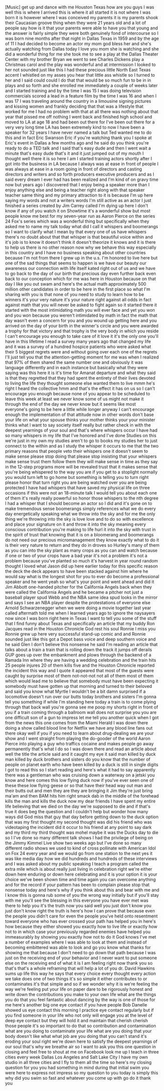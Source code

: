 
[Music]
get up and dance with me
Houston Texas how are you guys I was
well this is where I arrived this is
where it all started it is not where I
was born
it is however where I was conceived my
parents it is my parents shook their
Caucasian groove thing when they were 21
years old and a lot of people say how is
it that your parents were able to have
you that young and the answer is fairly
simple
they were both genuinely fond of
intercourse so I was born nine months
after that night in Dallas Texas in 1959
and by the age of 11 I had decided to
become an actor my mom god bless her and
she&#39;s actually watching from Dallas
today I love you mom she is watching and
she did a wonderful thing for me she
took me to see a play at the Dallas
Theater Center with my brother Bryan we
went to see Charles Dickens play a
Christmas carol and the play was
wonderful and at intermission I looked
to her not sounded just like this I had
these precious little North East Texas
accent I whistled on my asses you hear
that little ass whistle so I turned to
her and I said could could I do that
that would be so much fun to be in in
plays and so forth and she enrolled me
immediately a couple of weeks later and
I started training and by the time I was
15 I was doing television commercials
scored a lead in a feature film by the
time I was 16 and when I was 17 I was
traveling around the country in a
limousine signing pictures and kissing
women and frankly deciding that that was
a lifestyle that worked for me I had no
problem with that at all there was
nothing about that year that pissed me
off nothing I went back and finished
high school and moved to LA at age 18
and had been out there for I&#39;ve been out
there for a very very long time
LA has been extremely kind to
now I have been a speaker for 32 years I
have never named a talk but Ted wanted
me to do this and in fact Eric Swanson
Eric if you&#39;re watching thank you I
spoke at Eric&#39;s event in Dallas a few
months ago and he said do you think
you&#39;re ready to do a TED talk and I said
that&#39;s easy dude and then I went wait a
minute
that&#39;s easy dude that&#39;s it
and it just jumped out of my mouth I
thought well there it is so here I am I
started training actors shortly after I
got into the business in LA because I
always was at ease in front of people I
was always at ease in a room going in
front of directors and casting directors
and writers and so forth producers
executive producers and as I said every
dream I ever had has been realized and
I&#39;m kind of on gravy time now but years
ago I discovered that I enjoy being a
speaker more than I enjoy anything else
and being a teacher right along with
that speaker teacher same thing and my
primary attraction to it is because I&#39;m
up here saying my words and not a
writers words I&#39;m still active as an
actor I just finished a series created
by Jim Carrey called I&#39;m dying up here I
don&#39;t know if any of you watch it on
Showtime it&#39;s a wonderful show but most
people know me best for my seven-year
run as Aaron Pierce on the series 24
Fox&#39;s series which was a wonderful thing
but specifically when they asked me to
name my talk today what did I call it
whispers and boomerangs so I want to
clarify what I mean by that every one of
us have whispers there&#39;s no doubt about
that that whisper is that beautiful
voice within and it&#39;s job is to know it
doesn&#39;t think it doesn&#39;t theorize it
knows and it is there to help us there
is no other reason now why we behave
this way especially in this country and
I have no business speaking about other
countries because I&#39;m not from there I
grew up in the u.s. I&#39;m honored to live
here but one of the sad things that
seems to happen is we have our beauty
our awareness our connection with life
itself
kated right out of us and we have to go
back to the day of our birth that
precious day even further back even back
to our conception which for me was here
in Houston because on that day I like
you out swam and here&#39;s the actual math
approximately 500 million other
candidates in order to be here in the
first place so what I&#39;m sharing with you
is that none of you need to study to
learn how to be winners it&#39;s your very
nature it&#39;s your nature right against
all odds in fact against math that you
will never be asked to fight again so it
started there it started with the most
intimidating math you will ever face and
yet you won and you won because you
weren&#39;t intimidated by math in fact the
math that day wasn&#39;t even a concern for
you and you wound up getting here and
you arrived on the day of your birth in
the winner&#39;s circle and you were awarded
a trophy for that victory and that
trophy is the very body in which you
reside I can&#39;t encourage you enough to
take care of it love it it&#39;s the only
one you&#39;ll have in this lifetime I read
a survey many years ago that changed my
life and it was a survey of a hundred
hospice patients who were asked what
their 5 biggest regrets were and without
going over each one of the regrets I&#39;ll
just tell you that the attention-getting
moment for me was when I realized that
97% of them shared the same number one
and obviously it was language
differently and in each instance but
basically what they were saying was this
here it is it&#39;s time for Amanat
departure and what they said is that
they regretted that they had spent the
entirety of their lives
devoted to living the life they thought
someone else wanted them to live mmm
he&#39;s right I heard the collective hmm
and that&#39;s the effect it has on us so I
can&#39;t encourage you enough because none
of you appear to be scheduled to leave
this week at least we never know some of
us might not make it through the end of
the day we never know but it seems like
most everyone&#39;s going to be here
a little while longer anyway I can&#39;t
encourage enough the implementation of
that attitude now in other words don&#39;t
base your life on what your spouse
thinks your mother thinks your your
minister thinks what I want to say
society itself really but rather check
in with the deepest yearnings of your
soul and that&#39;s where whispers occur I
have had so many whispers in my life
that I&#39;ve honored and I&#39;ve done Studies
on this we&#39;re just in my own my studies
aren&#39;t to go to books my studies her to
just connect to the within and as I
study the whisper it occurs to me that
the two primary reasons that people veto
their whispers one it doesn&#39;t seem to
make sense please stop doing that
please stop insisting that your whispers
make sense trust them follow them they
will make sense in time as they say in
the 12-step programs more will be
revealed trust that it makes sense that
you&#39;re being whispered to the way you
are if you get to a stoplight normally
you would turn left to go home but
something is telling you to turn right
please honor that turn right you are
being watched over you are being
protected I have had whispers that have
saved my physical life on three
occasions if this were not an 18-minute
talk I would tell you about each one of
them it&#39;s really really powerful so
honor those whispers to the nth degree I
had a whisper that I should become an
actor so I did and it&#39;s gone on to make
tremendous sense boomerangs simply
references what we do every day
energetically speaking what we throw
into the sky and for me the only thing
we&#39;re throwing into the sky is love love
and to do so with excellence and place
your signature on it and throw it into
the sky meaning every conscious
contribution you&#39;re making to life hurl
it into the sky with trust in the spirit
of trust that knowing that it is on a
bloomerang and boomerangs do not need
our precious micromanagement they know
exactly what to do it is their very
nature to return and they do in droves
so Hurley&#39;s many of them as you can into
the sky plant as many crops as you can
and watch because if one or two of your
crops have a bad year it&#39;s not a problem
it&#39;s not a problem because you&#39;ve
planted so much it&#39;s harvest
in year round random thought I loved
what Jason did up here earlier today for
this specific reason the deck the deck
appears to have been stacked against him
where he would say what is the longest
shot for you to ever do become a
professional speaker and he went yeah so
what&#39;s your point and went ahead and did
it
Jim Abbott one-handed pitcher for the
California Angels back when they were
called the California Angels and he
became a pitcher not just a baseball
player spud Webb and the NBA same idea
spud looks in the mirror and says I see
an NBA player despite the protestations
of everyone else Arnold Schwarzenegger
when we were doing a movie together last
year called
aftermath told me when I learned years
ago to ignore the naysayers now since I
was born right here in Texas I want to
tell you some of the stuff that I find
funny about Texas and specifically an
article that my buddy Ron Jacques read
in the Houston Chronicle God rest his
soul Ronnie I miss you Ronnie grew up
here very successful stand-up comic and
and Ronnie sounded just like this got a
Depot bass voice and deep southern voice
and he said Glen I don&#39;t believe this
nonsense he said I&#39;m reading an article
that talks about a train a train that is
rolling down the track it jumps off
derails GUP goes up over the embankment
and plows through the backend of a
Ramada Inn where they are having a
wedding celebration and the train hits
25 people injures 20 of them kills five
and the Houston Chronicle reported the
incident this way and I quote it
appeared that most of the guests were
caught by surprise
most of them
not-not-not not all of them most of them
which would lead me to believe that
somebody must have been expecting it
somebody must have gotten up that
morning and turned to their beloved and
said you know what Myrtle I wouldn&#39;t be
a bit damn surprised if a locomotive
doesn&#39;t run over our butts today
brothers and sisters I&#39;m gonna tell you
something if while I&#39;m standing here
today a train is to come plying through
that back wall you&#39;re gonna see me poop
my shorts right in front of you if a
train coming through a ballroom wall
does not surprise you
you are one difficult son of a gun to
impress let me tell you another quick
when I got from the news this one comes
from the Miami Herald I was down there
doing a show called blood line for
Netflix we have any blood line fans out
there okay well if you if you need to
learn about drug-dealing we are your
show and I went straight from playing
the do-gooder of the world Aaron Pierce
into playing a guy who traffics cocaine
and makes people go away permanently
that&#39;s what I do so I was down there and
read an article about well the title the
article said and it caught my eye it
said man killed by duck man killed by
duck brothers and sisters do you know
that the number of people on planet
earth who have been killed by a duck is
still in single digits
I got to read this so I start reading
and here&#39;s what it had to say apparently
there was a gentleman who was cruising
down a waterway on a jetski you know and
here comes this low flying duck now if
you&#39;ve ever seen one of these these low
flying geese or so that have their head
way out man and their butts out and men
they are they are bringing it Jim
they&#39;re just bring ma&#39;am and then BAM
hits him right smack dab in the middle
of the forehead kills the man and kills
the duck now my dear friends I have
spent my entire life believing that we
died on the day we&#39;re supposed to die
and if that&#39;s true it does beg the
question and I couldn&#39;t help but wonder
how many ways did God miss that guy that
day before getting down to the duck
option that was my first thought my
second thought was did his friend who
was videotaping the incident did it
occur to his friend at any point to say
dark and my third my third thought was
mohel maybe it was the Ducks day to die
so I I&#39;ve done so many different talk
shows I had the privilege of being on
the Jimmy Kimmel Live show two weeks ago
but I&#39;ve done so many different radio
shows we used to kind of cross pollinate
with American Idol on Fox 24 every year
and we would go from one station to the
next yes it was like media day how we
did hundreds and hundreds of these
interviews and I was asked about my
public speaking I teach a program called
the extra mile which is about really
just living in celebration right
we&#39;re either down here enduring or down
here celebrating and it is your option
it is your choice we&#39;ve been shown time
and time again you can overcome anything
and for the record if your pattern has
been to complain please stop that
nonsense today and here&#39;s why if you
think about this and bear with me and I
know this is gonna rub some of you the
wrong way initially but if you&#39;ll stay
with me you&#39;ll see the blessing in this
everyone you have ever met was there to
help you it&#39;s the truth
now you said well you just don&#39;t know
you just don&#39;t know right the truth is
here&#39;s how I can prove that because even
the people you didn&#39;t care for even the
people you&#39;ve held onto resentment
toward everyone who has ever crossed
your path has helped you in here&#39;s how
because they either showed you exactly
how to live life or exactly how not to
in which case your previously regarded
enemies have helped you immeasurably by
showing you exactly how not to do it God
knows I&#39;ve met a number of examples
where I was able to look at them and
instead of becoming embittered was able
to look and go you know what thanks for
showing me that because I don&#39;t need to
go down that path because I was just on
the receiving end of your behavior and I
never want to put someone else on the
receiving end of what it is I am feeling
right now thank you so that&#39;s that&#39;s a
whole reframing that will help a lot of
you dr. David Hawkins sums up life this
way he says that every choice every
thought every action we take does one of
two things it&#39;s so simple it either
contributes to or contaminates it&#39;s that
simple
and so if we wonder why it is we&#39;re
feeling the way we&#39;re feeling put your
life on paper dare to be rigorously
honest and write down the contributions
you make to your own life what are the
things you do that you feel fantastic
about dancing by the way is one of those
for me here&#39;s another big one eye
contact if you have people Bob Danelle
showed us eye contact this morning I
practice eye contact regularly but if
you find someone in your
life who not only will engage you at the
level of deep eye contact but they will
hold it and maintain that cherish
cherish those people it&#39;s so important
to do that so contribution and
contamination what are you doing to
contaminate your life what are you doing
that your body doesn&#39;t like what what
job are you doing that you can&#39;t stand
it&#39;s eroding your soul right we&#39;re down
here to satisfy the deepest yearnings of
our soul that&#39;s why we breathe air so I
want to ask you this one question in
closing and feel free to shout at me on
Facebook look me up I teach in three
cities every week Dallas Los Angeles and
Salt Lake City I have my own studio in
all three cities and I fly to them all
the time so here&#39;s my closing question
for you you had something in mind during
that initial swim you were here to
express not impress so my question to
you today is simply this why did you
swim so fast and whatever you come up
with
go do it thank you
